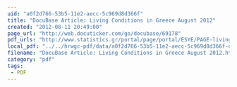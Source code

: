 ```yaml
---
uid: "a0f2d766-53b5-11e2-aecc-5c969d8d366f"
title: "DocuBase Article: Living Conditions in Greece August 2012"
created: "2012-08-11 20:49:00"
page_url: "http://web.docuticker.com/go/docubase/69178"
pdf_urls: "http://www.statistics.gr/portal/page/portal/ESYE/PAGE-livingcond/content/LivingConditionsInGreece_0812.pdf"
local_pdf: "../../hrwgc-pdf/data/a0f2d766-53b5-11e2-aecc-5c969d8d366f-docubase-article-living-conditions-in-greece-august-2012.pdf"
filename: "DocuBase Article: Living Conditions in Greece August 2012.html"
category: "pdf"
tags: 
 - PDF
---
```

